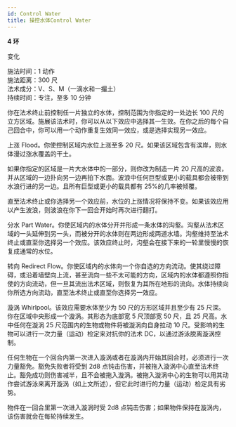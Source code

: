 ```yaml
---
id: Control Water
title: 操控水体Control Water
---
```


**4 环**

变化

施法时间：1 动作  
施法距离：300 尺  
法术成分：V、S、M（一滴水和一撮土）  
持续时间：专注，至多 10 分钟

你在法术终止前控制任一片独立的水体，控制范围为你指定的一处边长 100 尺的立方区域。施展该法术时，你可以从以下效应中选择其一生效。在你之后的每个自己回合中，你可以用一个动作重复生效同一效应，或是选择实现另一效应。

上涨
Flood。你使控制区域内水位上涨至多 20 尺。如果该区域包含有滨岸，则水体漫过涨水覆盖的干土。

如果你指定的区域是一片大水体中的一部分，则你改为制造一片 20 尺高的波浪，并从区域的一边扑向另一边再拍下水面。波浪中任何巨型或更小的载具都会被带到水浪行进的另一边。且所有巨型或更小的载具都有 25%的几率被倾覆。

直至法术终止或你选择另一个效应前，水位的上涨情况将保持不变。如果该效应用以产生波浪，则波浪在你下一回合开始时再次进行翻打。

分水
Part Water。你使区域内的水体分开并形成一条水体的沟壑。沟壑从法术区域的一头延伸到另一头，而被分开的水体则在两边形成两道水墙。沟壑维持至法术终止或直至你选择另一个效应。该效应终止时，沟壑会在接下来的一轮里慢慢的恢复成通常的水位。

转向
Redirect Flow。你使区域内的水体向一个你自选的方向流动。使其绕过障碍，或沿着墙壁向上流，甚至流向一些不太可能的方向，区域内的水体都遵照你指使的方向流动，但一旦其流出法术区域，则恢复为其所在地形的流向。水体持续向你所选方向流动，直至法术终止或直至你选择另一效应。

漩涡
Whirlpool。该效应需要水体至少为 50 尺的方形区域并且至少有 25 尺深。你在区域中央形成一个漩涡。其形态为底部宽 5 尺顶部宽 50 尺，且 25 尺高。水中任何在漩涡 25 尺范围内的生物或物件将被漩涡向自身拉动 10 尺。受影响的生物可以进行一次力量（运动）检定来对抗你的法术 DC，以通过游泳脱离漩涡控制。

任何生物在一个回合内第一次进入漩涡或者在漩涡内开始其回合时，必须进行一次力量豁免。豁免失败者将受到 2d8 点钝击伤害，并被拖入漩涡中心直至法术终止。豁免成功则伤害减半，且不会被拖入漩涡。被拖入漩涡中心的生物可以用其动作尝试游泳来离开漩涡（如上文所述），但它此时进行的力量（运动）检定具有劣势。

物件在一回合里第一次进入漩涡时受 2d8 点钝击伤害；如果物件保持在漩涡内，该伤害就会在每轮持续发生。
